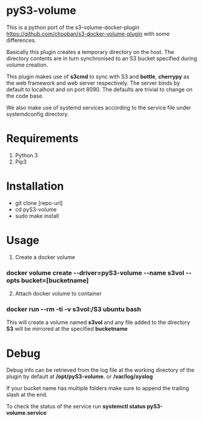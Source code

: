 # pyS3-volume

This is a python port of the s3-volume-docker-plugin https://github.com/chooban/s3-docker-volume-plugin with some differences.

Basically this plugin creates a temporary directory on the host. The directory contents are in turn synchronised to an S3 bucket specified during volume creation.

This plugin makes use of **s3cmd** to sync with S3 and **bottle**, **cherrypy** as the web framework and web server respectively. The server binds by default to localhost and on port 8090. The defaults are trivial to change on the code base.

We also make use of systemd services according to the service file under systemdconfig directory. 


# Requirements

1. Python 3
2. Pip3

# Installation

- git clone [repo-url]
- cd pyS3-volume
- sudo make install

# Usage

1. Create a docker volume

### docker volume create --driver=pyS3-volume --name s3vol --opts bucket=[bucketname]
2. Attach docker volume to container
### docker run --rm -ti -v s3vol:/S3 ubuntu bash
This will create a volume named **s3vol** and any file added to the directory **S3** will be mirrored at the specified **bucketname**

# Debug


Debug info can be retrieved from the log file at the working directory of the plugin by default at **/opt/pyS3-volume**. or **/var/log/syslog**

If your bucket name has multiple folders make sure to append the trailing slash at the end.

To check the status of the service run **systemctl status pyS3-volume.service**